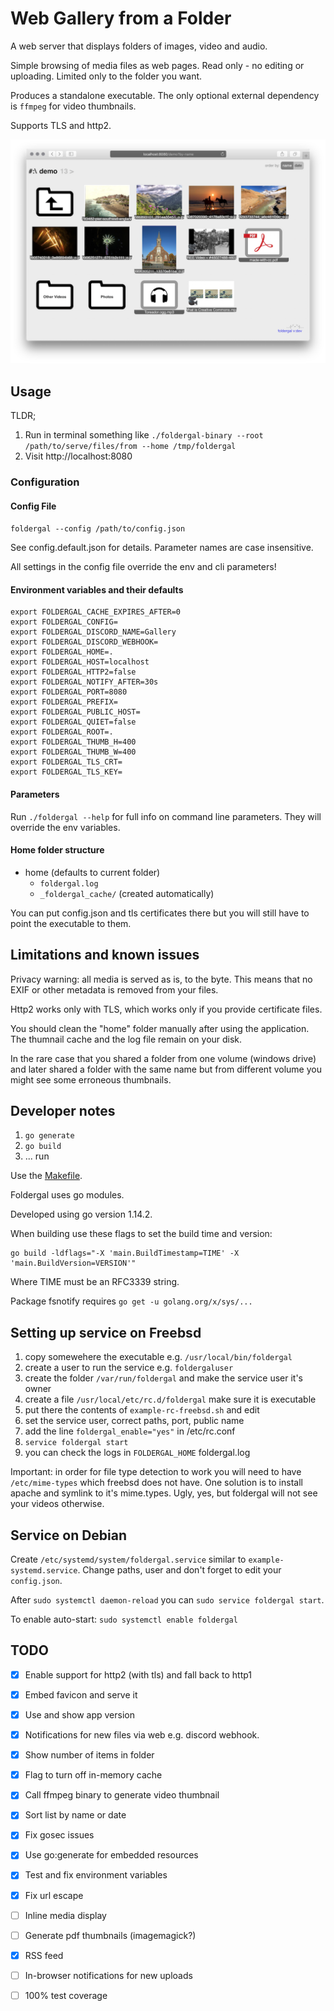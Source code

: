 Web Gallery from a Folder
===

A web server that displays folders of images, video and audio.

Simple browsing of media files as web pages. Read only - no editing or uploading.
Limited only to the folder you want.

Produces a standalone executable. The only optional external 
dependency is `ffmpeg` for video thumbnails.

Supports TLS and http2.

![](screenshot.png "Foldergal Screenshot")

Usage
---

TLDR;
1. Run in terminal something like
   `./foldergal-binary --root /path/to/serve/files/from --home /tmp/foldergal`
2. Visit http://localhost:8080

### Configuration

#### Config File

`foldergal --config /path/to/config.json`

See config.default.json for details. Parameter names are case insensitive.

All settings in the config file override the env and cli parameters!

#### Environment variables and their defaults
```
export FOLDERGAL_CACHE_EXPIRES_AFTER=0
export FOLDERGAL_CONFIG=
export FOLDERGAL_DISCORD_NAME=Gallery
export FOLDERGAL_DISCORD_WEBHOOK=
export FOLDERGAL_HOME=.
export FOLDERGAL_HOST=localhost
export FOLDERGAL_HTTP2=false
export FOLDERGAL_NOTIFY_AFTER=30s
export FOLDERGAL_PORT=8080
export FOLDERGAL_PREFIX=
export FOLDERGAL_PUBLIC_HOST=
export FOLDERGAL_QUIET=false
export FOLDERGAL_ROOT=.
export FOLDERGAL_THUMB_H=400 
export FOLDERGAL_THUMB_W=400
export FOLDERGAL_TLS_CRT=
export FOLDERGAL_TLS_KEY=
```

#### Parameters

Run `./foldergal --help` for full info on command line parameters. 
They will override the env variables.

#### Home folder structure

* home (defaults to current folder)
  * `foldergal.log`
  * `_foldergal_cache/` (created automatically)
  
You can put config.json and tls certificates there but you will still have 
to point the executable to them.

Limitations and known issues
---

Privacy warning: all media is served as is, to the byte. 
This means that no EXIF or other metadata is removed from your files.

Http2 works only with TLS, which works only if you provide certificate files.

You should clean the "home" folder manually after using the application.
The thumnail cache and the log file remain on your disk.

In the rare case that you shared a folder from one volume (windows drive) and
later shared a folder with the same name but from different volume
you might see some erroneous thumbnails.

Developer notes
---


1. `go generate`
1. `go build`
1. ... run

Use the [Makefile]().

Foldergal uses go modules.

Developed using go version 1.14.2.

When building use these flags to set the build time and version:
```
go build -ldflags="-X 'main.BuildTimestamp=TIME' -X 'main.BuildVersion=VERSION'"
```
Where TIME must be an RFC3339 string.

Package fsnotify requires `go get -u golang.org/x/sys/...`

Setting up service on Freebsd
---

1. copy somewehere the executable e.g. `/usr/local/bin/foldergal`
1. create a user to run the service e.g. `foldergaluser`
1. create the folder `/var/run/foldergal` and make the service user it's owner
1. create a file `/usr/local/etc/rc.d/foldergal` make sure it is executable
1. put there the contents of `example-rc-freebsd.sh` and edit
1. set the service user, correct paths, port, public name
1. add the line `foldergal_enable="yes"` in /etc/rc.conf
1. `service foldergal start`
1. you can check the logs in `FOLDERGAL_HOME` foldergal.log

Important: in order for file type detection to work you will need to have 
`/etc/mime-types` which freebsd does not have. 
One solution is to install apache and symlink to it's mime.types.
Ugly, yes, but foldergal will not see your videos otherwise.

Service on Debian
--

Create `/etc/systemd/system/foldergal.service` similar to 
`example-systemd.service`. Change paths, user and don't forget to 
edit your `config.json`.

After `sudo systemctl daemon-reload` you can `sudo service foldergal start`.

To enable auto-start: `sudo systemctl enable foldergal`

TODO
---

* [x] Enable support for http2 (with tls) and fall back to http1
* [x] Embed favicon and serve it
* [x] Use and show app version
* [x] Notifications for new files via web e.g. discord webhook.
* [x] Show number of items in folder
* [x] Flag to turn off in-memory cache
* [x] Call ffmpeg binary to generate video thumbnail
* [x] Sort list by name or date 
* [x] Fix gosec issues
* [x] Use go:generate for embedded resources
* [x] Test and fix environment variables
* [x] Fix url escape
* [ ] Inline media display
* [ ] Generate pdf thumbnails (imagemagick?)
* [x] RSS feed
* [ ] In-browser notifications for new uploads
* [ ] 100% test coverage

